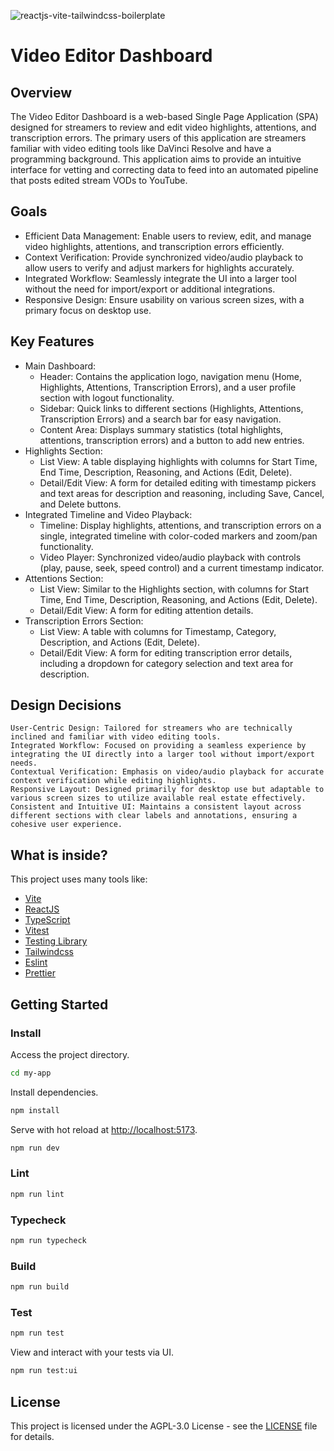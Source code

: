 ![reactjs-vite-tailwindcss-boilerplate](https://user-images.githubusercontent.com/16243531/217138979-b854309c-4742-4275-a705-f9fec5158217.jpg)

# Video Editor Dashboard

## Overview

The Video Editor Dashboard is a web-based Single Page Application (SPA) designed for streamers to review and edit video highlights, attentions, and transcription errors. The primary users of this application are streamers familiar with video editing tools like DaVinci Resolve and have a programming background. This application aims to provide an intuitive interface for vetting and correcting data to feed into an automated pipeline that posts edited stream VODs to YouTube.

## Goals

- Efficient Data Management: Enable users to review, edit, and manage video highlights, attentions, and transcription errors efficiently.
- Context Verification: Provide synchronized video/audio playback to allow users to verify and adjust markers for highlights accurately.
- Integrated Workflow: Seamlessly integrate the UI into a larger tool without the need for import/export or additional integrations.
- Responsive Design: Ensure usability on various screen sizes, with a primary focus on desktop use.

## Key Features

- Main Dashboard:
  - Header: Contains the application logo, navigation menu (Home, Highlights, Attentions, Transcription Errors), and a user profile section with logout functionality.
  - Sidebar: Quick links to different sections (Highlights, Attentions, Transcription Errors) and a search bar for easy navigation.
  - Content Area: Displays summary statistics (total highlights, attentions, transcription errors) and a button to add new entries.
- Highlights Section:
  - List View: A table displaying highlights with columns for Start Time, End Time, Description, Reasoning, and Actions (Edit, Delete).
  - Detail/Edit View: A form for detailed editing with timestamp pickers and text areas for description and reasoning, including Save, Cancel, and Delete buttons.
- Integrated Timeline and Video Playback:
  - Timeline: Display highlights, attentions, and transcription errors on a single, integrated timeline with color-coded markers and zoom/pan functionality.
  - Video Player: Synchronized video/audio playback with controls (play, pause, seek, speed control) and a current timestamp indicator.
- Attentions Section:
  - List View: Similar to the Highlights section, with columns for Start Time, End Time, Description, Reasoning, and Actions (Edit, Delete).
  - Detail/Edit View: A form for editing attention details.
- Transcription Errors Section:
  - List View: A table with columns for Timestamp, Category, Description, and Actions (Edit, Delete).
  - Detail/Edit View: A form for editing transcription error details, including a dropdown for category selection and text area for description.

## Design Decisions

    User-Centric Design: Tailored for streamers who are technically inclined and familiar with video editing tools.
    Integrated Workflow: Focused on providing a seamless experience by integrating the UI directly into a larger tool without import/export needs.
    Contextual Verification: Emphasis on video/audio playback for accurate context verification while editing highlights.
    Responsive Layout: Designed primarily for desktop use but adaptable to various screen sizes to utilize available real estate effectively.
    Consistent and Intuitive UI: Maintains a consistent layout across different sections with clear labels and annotations, ensuring a cohesive user experience.

## What is inside?

This project uses many tools like:

- [Vite](https://vitejs.dev)
- [ReactJS](https://reactjs.org)
- [TypeScript](https://www.typescriptlang.org)
- [Vitest](https://vitest.dev)
- [Testing Library](https://testing-library.com)
- [Tailwindcss](https://tailwindcss.com)
- [Eslint](https://eslint.org)
- [Prettier](https://prettier.io)

## Getting Started

### Install

Access the project directory.

```bash
cd my-app
```

Install dependencies.

```bash
npm install
```

Serve with hot reload at <http://localhost:5173>.

```bash
npm run dev
```

### Lint

```bash
npm run lint
```

### Typecheck

```bash
npm run typecheck
```

### Build

```bash
npm run build
```

### Test

```bash
npm run test
```

View and interact with your tests via UI.

```bash
npm run test:ui
```

## License

This project is licensed under the AGPL-3.0 License - see the [LICENSE](LICENSE) file for details.
